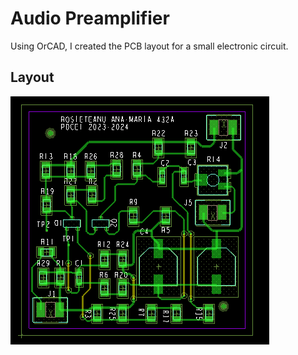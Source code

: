 # Audio Preamplifier

Using OrCAD, I created the PCB layout for a small electronic circuit.

## Layout

![PCB](Layout.png)